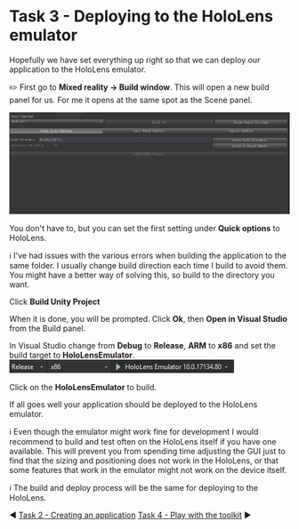 # Task 3 - Deploying to the HoloLens emulator

Hopefully we have set everything up right so that we can deploy our application to the HoloLens emulator. 

:pencil2: First go to **Mixed reality -> Build window**. This will open a new build panel for us. For me it opens at the same spot as the Scene panel.

![Build panel](Screenshots/build_options.jpg)

You don't have to, but you can set the first setting under **Quick options** to HoloLens. 

:information_source: I've had issues with the various errors when building the application to the same folder. I usually change build direction each time I build to avoid them. You might have a better way of solving this, so build to the directory you want. 

Click **Build Unity Project**

When it is done, you will be prompted. Click **Ok**, then **Open in Visual Studio** from the Build panel. 

In Visual Studio change from **Debug** to **Release**, **ARM** to **x86** and set the build target to **HoloLensEmulator**. 
![Build/Deploy settings](Screenshots/buildanddeploysettings.jpg)

Click on the **HoloLensEmulator** to build. 

If all goes well your application should be deployed to the HoloLens emulator. 

:information_source: Even though the emulator might work fine for development I would recommend to build and test often on the HoloLens itself if you have one available. This will prevent you from spending time adjusting the GUI just to find that the sizing and positioning does not work in the HoloLens, or that some features that work in the emulator might not work on the device itself. 

:information_source: The build and deploy process will be the same for deploying to the HoloLens.

:arrow_backward: [Task 2 - Creating an application](TASK2.md) [Task 4 - Play with the toolkit](TASK4.md) :arrow_forward: